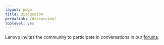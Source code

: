 ```yaml
---
layout: page
title: Discussion
permalink: /discussion/
toplevel: yes
---
```


Lenovo invites the community to participate in conversations in our [forums].

[forums]: https://forums.lenovo.com/t5/Solutions-on-Lenovo-Servers/bd-p/sa02_eg
